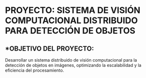 # PROYECTO:  SISTEMA DE VISIÓN COMPUTACIONAL DISTRIBUIDO PARA DETECCIÓN DE OBJETOS
## *OBJETIVO DEL PROYECTO:
Desarrollar un sistema distribuido de visión computacional para la detección de objetos en imágenes, optimizando la escalabilidad y la eficiencia del procesamiento.

